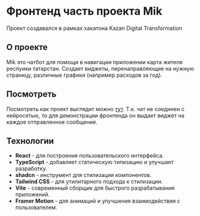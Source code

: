 # Фронтенд часть проекта Mik

Проект создавался в рамках хакатона Kazan Digital Transformation

## О проекте

Mik это чатбот для помощи в навигации приложении карта жителя респуики татарстан. Создает виджеты, перенаправляющие на нужную страницу, различные графики (например расходов за год).

## Посмотреть

Посмотреть как проект выглядит можно [тут](https://albertlll.github.io/mik/). Т.к. чат не соединен с нейросетью, то для демонстрации фронтенда он выдает виджет на каждое отправленное сообщение. 



## Технологии

- **React** - для построения пользовательского интерфейса.
- **TypeScript** - добавляет статическую типизацию и улучшает разработку.
- **shadcn** - инструмент для стилизации компонентов.
- **Tailwind CSS** - для утилитарного подхода к стилизации.
- **Vite** - современный сборщик для быстрого разрабатывания приложений.
- **Framer Motion** - для анимаций и улучшения взаимодействия с пользователем.
